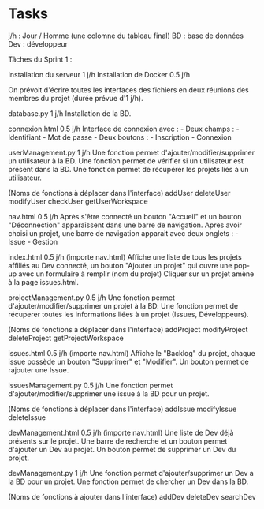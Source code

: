 # Tasks

j/h : Jour / Homme (une colomne du tableau final)
BD : base de données
Dev : développeur

Tâches du Sprint 1 :

Installation du serveur                      1 j/h
Installation de Docker                       0.5 j/h  

On prévoit d'écrire toutes les interfaces des fichiers en deux réunions des membres du projet (durée prévue d'1 j/h).

database.py                                  1 j/h
  Installation de la BD.

connexion.html                               0.5 j/h
  Interface de connexion avec :
    - Deux champs :
      - Identifiant
      - Mot de passe
    - Deux boutons :
      - Inscription
      - Connexion

userManagement.py                            1 j/h
  Une fonction permet d'ajouter/modifier/supprimer un utilisateur à la BD.
  Une fonction permet de vérifier si un utilisateur est présent dans la BD.
  Une fonction permet de récupérer les projets liés à un utilisateur.


(Noms de fonctions à déplacer dans l'interface)
  addUser
  deleteUser
  modifyUser
  checkUser
  getUserWorkspace


nav.html                                     0.5 j/h
  Après s'être connecté un bouton "Accueil" et un bouton "Déconnection" apparaîssent dans une barre de navigation.
  Après avoir choisi un projet, une barre de navigation apparait avec deux onglets :
    - Issue
    - Gestion

index.html                                   0.5 j/h
  (importe nav.html)
  Affiche une liste de tous les projets affiliés au Dev connecté, un bouton "Ajouter un projet" qui ouvre une pop-up avec un formulaire à remplir (nom du projet)
  Cliquer sur un projet amène à la page issues.html.

projectManagement.py                         0.5 j/h
  Une fonction permet d'ajouter/modifier/supprimer un projet à la BD.
  Une fonction permet de récuperer toutes les informations liées à un projet (Issues, Développeurs).


(Noms de fonctions à déplacer dans l'interface)
  addProject
  modifyProject
  deleteProject
  getProjectWorkspace


issues.html                                  0.5 j/h
  (importe nav.html)
  Affiche le "Backlog" du projet, chaque issue possède un bouton "Supprimer" et "Modifier".
  Un bouton permet de rajouter une Issue.

issuesManagement.py                          0.5 j/h
  Une fonction permet d'ajouter/modifier/supprimer une issue à la BD pour un projet.


(Noms de fonctions à déplacer dans l'interface)
  addIssue
  modifyIssue
  deleteIssue


devManagement.html                           0.5 j/h
  (importe nav.html)
  Une liste de Dev déjà présents sur le projet.
  Une barre de recherche et un bouton permet d'ajouter un Dev au projet.
  Un bouton permet de supprimer un Dev du projet.

devManagement.py                             1 j/h
  Une fonction permet d'ajouter/supprimer un Dev a la BD pour un projet.
  Une fonction permet de chercher un Dev dans la BD.


(Noms de fonctions à ajouter dans l'interface)
  addDev
  deleteDev
  searchDev

